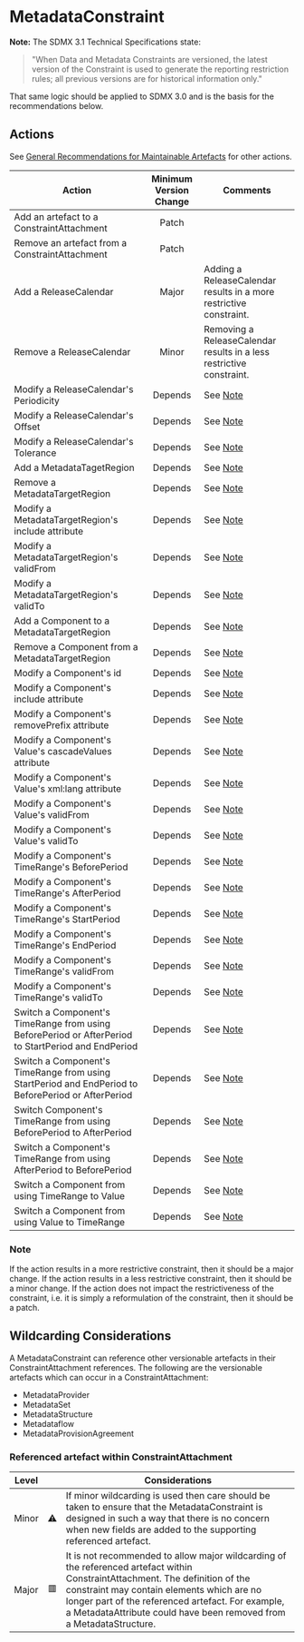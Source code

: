 # MetadataConstraint

**Note:** The SDMX 3.1 Technical Specifications state:
>"When Data and Metadata Constraints are versioned, the latest version of the Constraint is used to generate the reporting restriction rules; all previous versions are for historical information only."

That same logic should be applied to SDMX 3.0 and is the basis for the recommendations below.

## Actions

See [General Recommendations for Maintainable Artefacts](../General%20Recommendations%20for%20Maintainable%20Artefacts.md) for other actions.

| Action | Minimum Version Change | Comments|
|--------|:--------------:|---------|
| Add an artefact to a ConstraintAttachment | Patch | |
| Remove an artefact from a ConstraintAttachment | Patch | |
| Add a ReleaseCalendar | Major | Adding a ReleaseCalendar results in a more restrictive constraint. |
| Remove a ReleaseCalendar | Minor | Removing a ReleaseCalendar results in a less restrictive constraint. |
| Modify a ReleaseCalendar's Periodicity | Depends | See [Note](Note) |
| Modify a ReleaseCalendar's Offset | Depends | See [Note](Note) |
| Modify a ReleaseCalendar's Tolerance | Depends | See [Note](Note) |
| Add a MetadataTagetRegion | Depends | See [Note](Note) |
| Remove a MetadataTargetRegion | Depends | See [Note](Note) |
| Modify a MetadataTargetRegion's include attribute | Depends | See [Note](Note) |
| Modify a MetadataTargetRegion's validFrom | Depends | See [Note](Note) |
| Modify a MetadataTargetRegion's validTo | Depends | See [Note](Note) |
| Add a Component to a MetadataTargetRegion | Depends | See [Note](Note) |
| Remove a Component from a MetadataTargetRegion | Depends | See [Note](Note) |
| Modify a Component's id | Depends | See [Note](Note) |
| Modify a Component's include attribute | Depends | See [Note](Note) |
| Modify a Component's removePrefix attribute | Depends | See [Note](Note) |
| Modify a Component's Value's cascadeValues attribute | Depends | See [Note](Note) |
| Modify a Component's Value's xml:lang attribute | Depends | See [Note](Note) |
| Modify a Component's Value's validFrom | Depends | See [Note](Note) |
| Modify a Component's Value's validTo | Depends | See [Note](Note) |
| Modify a Component's TimeRange's BeforePeriod | Depends | See [Note](Note) |
| Modify a Component's TimeRange's AfterPeriod | Depends | See [Note](Note) |
| Modify a Component's TimeRange's StartPeriod | Depends | See [Note](Note) |
| Modify a Component's TimeRange's EndPeriod | Depends | See [Note](Note) |
| Modify a Component's TimeRange's validFrom | Depends | See [Note](Note) |
| Modify a Component's TimeRange's validTo | Depends | See [Note](Note) |
| Switch a Component's TimeRange from using BeforePeriod or AfterPeriod to StartPeriod and EndPeriod | Depends | See [Note](Note) |
| Switch a Component's TimeRange from using StartPeriod and EndPeriod to BeforePeriod or AfterPeriod | Depends | See [Note](Note) |
| Switch Component's TimeRange from using BeforePeriod to AfterPeriod | Depends | See [Note](Note) |
| Switch a Component's TimeRange from using AfterPeriod to BeforePeriod | Depends | See [Note](Note) |
| Switch a Component from using TimeRange to Value | Depends | See [Note](Note) |
| Switch a Component from using Value to TimeRange | Depends | See [Note](Note) |

### Note

If the action results in a more restrictive constraint, then it should be a major change. If the action results in a less restrictive constraint, then it should be a minor change. If the action does not impact the restrictiveness of the constraint, i.e. it is simply a reformulation of the constraint, then it should be a patch.

## Wildcarding Considerations

A MetadataConstraint can reference other versionable artefacts in their ConstraintAttachment references.
The following are the versionable artefacts which can occur in a ConstraintAttachment:  

* MetadataProvider
* MetadataSet
* MetadataStructure
* Metadataflow
* MetadataProvisionAgreement

### Referenced artefact within ConstraintAttachment

| Level |    | Considerations|
|-------|:--:|---------------|
| Minor | ⚠️ | If minor wildcarding is used then care should be taken to ensure that the MetadataConstraint is designed in such a way that there is no concern when new fields are added to the supporting referenced artefact. |  
| Major | 🟥 | It is not recommended to allow major wildcarding of the referenced artefact within ConstraintAttachment. The definition of the constraint may contain elements which are no longer part of the referenced artefact. For example, a MetadataAttribute could have been removed from a MetadataStructure. |

